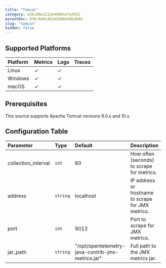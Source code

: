 ```yaml
---
title: "Tomcat"
category: 636c08e1212e49001e7a3032
parentDoc: 636c0a0c46142d00a50b384d
slug: "tomcat"
hidden: false
---
```

## Supported Platforms

| Platform | Metrics | Logs | Traces |
| :------- | :------ | :--- | :----- |
| Linux    | ✓       | ✓    |        |
| Windows  | ✓       | ✓    |        |
| macOS    | ✓       | ✓    |        |

## Prerequisites

This source supports Apache Tomcat versions 9.0.x and 10.x.

## Configuration Table

| Parameter           | Type     | Default                                           | Description                                       |
| :------------------ | :------- | :------------------------------------------------ | :------------------------------------------------ |
| collection_interval | `int`    | 60                                                | How often (seconds) to scrape for metrics.        |
| address             | `string` | localhost                                         | IP address or hostname to scrape for JMX metrics. |
| port                | `int`    | 9012                                              | Port to scrape for JMX metrics.                   |
| jar_path            | `string` | "/opt/opentelemetry-java-contrib-jmx-metrics.jar" | Full path to the JMX metrics jar.                 |
